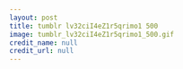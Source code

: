 ```yaml
---
layout: post
title: tumblr lv32ciI4eZ1r5qrimo1 500
image: tumblr_lv32ciI4eZ1r5qrimo1_500.gif
credit_name: null 
credit_url: null
---
```


